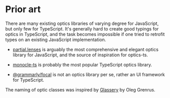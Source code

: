 # Prior art

There are many existing optics libraries of varying degree for JavaScript, but
only few for TypeScript. It's generally hard to create good typings for optics
in TypeScript, and the task becomes impossible if one tried to retrofit types on
an existing JavaScript implementation.

- [partial.lenses](https://github.com/calmm-js/partial.lenses) is arguably the
  most comprehensive and elegant optics library for JavaScript, and the source
  of inspiration for optics-ts.

- [monocle-ts](https://github.com/gcanti/monocle-ts) is probably the most
  popular TypeScript optics library.

- [@grammarly/focal](https://github.com/grammarly/focal) is not an optics
  library per se, rather an UI framework for TypeScript.

The naming of optic classes was inspired by
[Glassery](http://oleg.fi/gists/posts/2017-04-18-glassery.html) by Oleg Grenrus.
